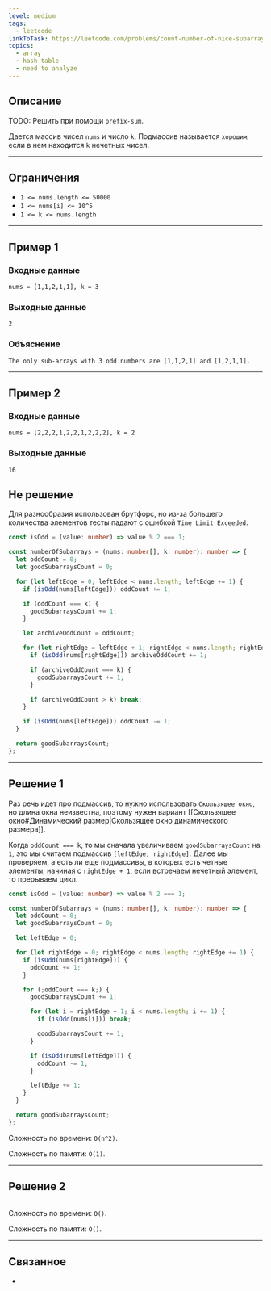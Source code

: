 ```yaml
---
level: medium
tags:
  - leetcode
linkToTask: https://leetcode.com/problems/count-number-of-nice-subarrays/description/
topics:
  - array
  - hash table
  - need to analyze
---
```

## Описание

TODO: Решить при помощи `prefix-sum`.

Дается массив чисел `nums` и число `k`. Подмассив называется `хорошим`, если в нем находится `k` нечетных чисел.

---
## Ограничения

- `1 <= nums.length <= 50000`
- `1 <= nums[i] <= 10^5`
- `1 <= k <= nums.length`

---
## Пример 1

### Входные данные

```
nums = [1,1,2,1,1], k = 3
```
### Выходные данные

```
2
```
### Объяснение

```
The only sub-arrays with 3 odd numbers are [1,1,2,1] and [1,2,1,1].
```

---
## Пример 2

### Входные данные

```
nums = [2,2,2,1,2,2,1,2,2,2], k = 2
```
### Выходные данные

```
16
```

## Не решение

Для разнообразия использован брутфорс, но из-за большего количества элементов тесты падают с ошибкой `Time Limit Exceeded`.

```typescript
const isOdd = (value: number) => value % 2 === 1;

const numberOfSubarrays = (nums: number[], k: number): number => {
  let oddCount = 0;
  let goodSubarraysCount = 0;

  for (let leftEdge = 0; leftEdge < nums.length; leftEdge += 1) {
    if (isOdd(nums[leftEdge])) oddCount += 1;

    if (oddCount === k) {
      goodSubarraysCount += 1;
    }

    let archiveOddCount = oddCount;

    for (let rightEdge = leftEdge + 1; rightEdge < nums.length; rightEdge += 1) {
      if (isOdd(nums[rightEdge])) archiveOddCount += 1;

      if (archiveOddCount === k) {
        goodSubarraysCount += 1;
      }

      if (archiveOddCount > k) break;
    }

    if (isOdd(nums[leftEdge])) oddCount -= 1;
  }

  return goodSubarraysCount;
};
```

---
## Решение 1

Раз речь идет про подмассив, то нужно использовать `Скользящее окно`, но длина окна неизвестна, поэтому нужен вариант [[Скользящее окно#Динамический размер|Скользящее окно динамического размера]].

Когда `oddCount === k`, то мы сначала увеличиваем `goodSubarraysCount` на `1`, это мы считаем подмассив `[leftEdge, rightEdge]`. Далее мы проверяем, а есть ли еще подмассивы, в которых есть четные элементы, начиная с `rightEdge + 1`, если встречаем нечетный элемент, то прерываем цикл.

```typescript
const isOdd = (value: number) => value % 2 === 1;

const numberOfSubarrays = (nums: number[], k: number): number => {
  let oddCount = 0;
  let goodSubarraysCount = 0;

  let leftEdge = 0;

  for (let rightEdge = 0; rightEdge < nums.length; rightEdge += 1) {
    if (isOdd(nums[rightEdge])) {
      oddCount += 1;
    }

    for (;oddCount === k;) {
      goodSubarraysCount += 1;

      for (let i = rightEdge + 1; i < nums.length; i += 1) {
        if (isOdd(nums[i])) break;

        goodSubarraysCount += 1;
      }

      if (isOdd(nums[leftEdge])) {
        oddCount -= 1;
      }

      leftEdge += 1;
    }
  }

  return goodSubarraysCount;
};
```

Сложность по времени: `O(n^2)`.

Сложность по памяти: `O(1)`.

---
## Решение 2

```typescript

```

Сложность по времени: `O()`.

Сложность по памяти: `O()`.

---
## Связанное

- 